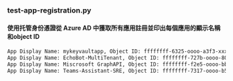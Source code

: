 ### test-app-registration.py
####  使用托管身份憑證從 Azure AD 中獲取所有應用註冊並印出每個應用的顯示名稱和object ID

```sh
App Display Name: mykeyvaultapp, Object ID: ffffffff-6325-oooo-a3f3-xxxxxxxxxxxx
App Display Name: EchoBot-MultiTenant, Object ID: ffffffff-727b-oooo-8014-xxxxxxxxxxxx
App Display Name: Miscrosoft GraphAPI, Object ID: ffffffff-f2e5-oooo-bb09-xxxxxxxxxxxx
App Display Name: Teams-Assistant-SRE, Object ID: ffffffff-7317-oooo-b566-xxxxxxxxxxxx
```
